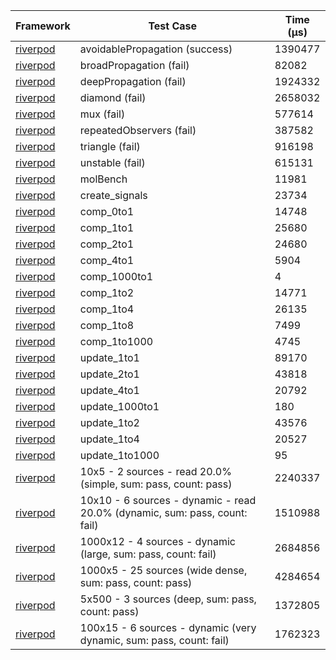 | Framework | Test Case | Time (μs) |
| --- | --- | --- |
| [riverpod](https://github.com/rrousselGit/riverpod) | avoidablePropagation (success) | 1390477 |
| [riverpod](https://github.com/rrousselGit/riverpod) | broadPropagation (fail) | 82082 |
| [riverpod](https://github.com/rrousselGit/riverpod) | deepPropagation (fail) | 1924332 |
| [riverpod](https://github.com/rrousselGit/riverpod) | diamond (fail) | 2658032 |
| [riverpod](https://github.com/rrousselGit/riverpod) | mux (fail) | 577614 |
| [riverpod](https://github.com/rrousselGit/riverpod) | repeatedObservers (fail) | 387582 |
| [riverpod](https://github.com/rrousselGit/riverpod) | triangle (fail) | 916198 |
| [riverpod](https://github.com/rrousselGit/riverpod) | unstable (fail) | 615131 |
| [riverpod](https://github.com/rrousselGit/riverpod) | molBench | 11981 |
| [riverpod](https://github.com/rrousselGit/riverpod) | create_signals | 23734 |
| [riverpod](https://github.com/rrousselGit/riverpod) | comp_0to1 | 14748 |
| [riverpod](https://github.com/rrousselGit/riverpod) | comp_1to1 | 25680 |
| [riverpod](https://github.com/rrousselGit/riverpod) | comp_2to1 | 24680 |
| [riverpod](https://github.com/rrousselGit/riverpod) | comp_4to1 | 5904 |
| [riverpod](https://github.com/rrousselGit/riverpod) | comp_1000to1 | 4 |
| [riverpod](https://github.com/rrousselGit/riverpod) | comp_1to2 | 14771 |
| [riverpod](https://github.com/rrousselGit/riverpod) | comp_1to4 | 26135 |
| [riverpod](https://github.com/rrousselGit/riverpod) | comp_1to8 | 7499 |
| [riverpod](https://github.com/rrousselGit/riverpod) | comp_1to1000 | 4745 |
| [riverpod](https://github.com/rrousselGit/riverpod) | update_1to1 | 89170 |
| [riverpod](https://github.com/rrousselGit/riverpod) | update_2to1 | 43818 |
| [riverpod](https://github.com/rrousselGit/riverpod) | update_4to1 | 20792 |
| [riverpod](https://github.com/rrousselGit/riverpod) | update_1000to1 | 180 |
| [riverpod](https://github.com/rrousselGit/riverpod) | update_1to2 | 43576 |
| [riverpod](https://github.com/rrousselGit/riverpod) | update_1to4 | 20527 |
| [riverpod](https://github.com/rrousselGit/riverpod) | update_1to1000 | 95 |
| [riverpod](https://github.com/rrousselGit/riverpod) | 10x5 - 2 sources - read 20.0% (simple, sum: pass, count: pass) | 2240337 |
| [riverpod](https://github.com/rrousselGit/riverpod) | 10x10 - 6 sources - dynamic - read 20.0% (dynamic, sum: pass, count: fail) | 1510988 |
| [riverpod](https://github.com/rrousselGit/riverpod) | 1000x12 - 4 sources - dynamic (large, sum: pass, count: fail) | 2684856 |
| [riverpod](https://github.com/rrousselGit/riverpod) | 1000x5 - 25 sources (wide dense, sum: pass, count: pass) | 4284654 |
| [riverpod](https://github.com/rrousselGit/riverpod) | 5x500 - 3 sources (deep, sum: pass, count: pass) | 1372805 |
| [riverpod](https://github.com/rrousselGit/riverpod) | 100x15 - 6 sources - dynamic (very dynamic, sum: pass, count: fail) | 1762323 |
